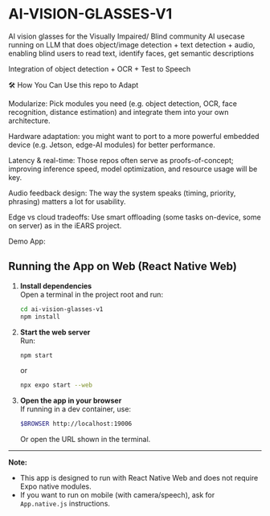 # AI-VISION-GLASSES-V1

AI vision glasses for the Visually Impaired/ Blind community
AI usecase running on LLM that does object/image detection + text detection + audio, enabling blind users to read text, identify faces, get semantic descriptions

Integration of object detection + OCR + Test to Speech

🛠 How You Can Use this repo to Adapt

Modularize: Pick modules you need (e.g. object detection, OCR, face recognition, distance estimation) and integrate them into your own architecture.

Hardware adaptation: you might want to port to a more powerful embedded device (e.g. Jetson, edge-AI modules) for better performance.

Latency & real-time: Those repos often serve as proofs-of-concept; improving inference speed, model optimization, and resource usage will be key.

Audio feedback design: The way the system speaks (timing, priority, phrasing) matters a lot for usability.

Edge vs cloud tradeoffs: Use smart offloading (some tasks on-device, some on server) as in the iEARS project.


Demo App:

## Running the App on Web (React Native Web)

1. **Install dependencies**  
   Open a terminal in the project root and run:
   ```bash
   cd ai-vision-glasses-v1
   npm install
   ```

2. **Start the web server**  
   Run:
   ```bash
   npm start
   ```
   or
   ```bash
   npx expo start --web
   ```

3. **Open the app in your browser**  
   If running in a dev container, use:
   ```bash
   $BROWSER http://localhost:19006
   ```
   Or open the URL shown in the terminal.

---

**Note:**  
- This app is designed to run with React Native Web and does not require Expo native modules.
- If you want to run on mobile (with camera/speech), ask for `App.native.js` instructions.

